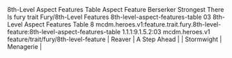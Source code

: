 <ability>
  <name>8th-Level Aspect Features Table</name>
  <keywords>
    <keyword>Aspect</keyword>
  </keywords>
  <type>Feature</type>
  <distance>Berserker</distance>
  <target>Strongest There Is</target>
  <metadata>
    <class>fury</class>
    <feature_type>trait</feature_type>
    <file_dpath>Fury/8th-Level Features</file_dpath>
    <item_id>8th-level-aspect-features-table</item_id>
    <item_index>03</item_index>
    <item_name>8th-Level Aspect Features Table</item_name>
    <level>8</level>
    <scc>mcdm.heroes.v1:feature.trait.fury.8th-level-feature:8th-level-aspect-features-table</scc>
    <scdc>1.1.1:9.1.5.2:03</scdc>
    <source>mcdm.heroes.v1</source>
    <type>feature/trait/fury/8th-level-feature</type>
  </metadata>
  <effects>
    <effect type="mundane">| Reaver     | A Step Ahead       |
| Stormwight | Menagerie          |</effect>
  </effects>
</ability>
